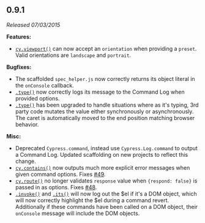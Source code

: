 ## 0.9.1

*Released 07/03/2015*

**Features:**

- [`cy.viewport()`](/api/commands/viewport) can now accept an `orientation` when providing a `preset`. Valid orientations are `landscape` and `portrait`.

**Bugfixes:**

- The scaffolded `spec_helper.js` now correctly returns its object literal in the `onConsole` callback.
- [`.type()`](/api/commands/type) now correctly logs its message to the Command Log when provided options.
- [`.type()`](/api/commands/type) has been upgraded to handle situations where as it's typing, 3rd party code mutates the value either synchronously or asynchronously. The caret is automatically moved to the end position matching browser behavior.

**Misc:**

- Deprecated `Cypress.command`, instead use `Cypress.Log.command` to output a Command Log. Updated scaffolding on new projects to reflect this change.
- [`cy.contains()`](/api/commands/contains) now outputs much more explicit error messages when given command options. Fixes [#49](https://github.com/cypress-io/cypress/issues/49).
- [`cy.route()`](/api/commands/route) no longer validates `response` value when `{respond: false}` is passed in as options. Fixes [#48](https://github.com/cypress-io/cypress/issues/48).
- [`.invoke()`](/api/commands/invoke) and [`.its()`](/api/commands/its) will now log out the $el if it's a DOM object, which will now correctly highlight the $el during a command revert. Additionally if these commands have been called on a DOM object, their `onConsole` message will include the DOM objects.


